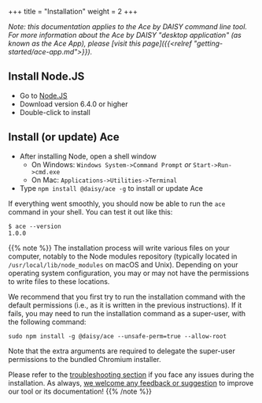 +++
title = "Installation"
weight = 2
+++

_Note: this documentation applies to the Ace by DAISY command line tool. For more information about the Ace by DAISY "desktop application" (as known as the Ace App), please [visit this page]({{<relref "getting-started/ace-app.md">}})._

## Install Node.JS

* Go to [Node.JS](https://nodejs.org/)
* Download version 6.4.0 or higher
* Double-click to install

## Install (or update) Ace

* After installing Node, open a shell window
  * On Windows: `Windows System->Command Prompt` _or_ `Start->Run->cmd.exe`
  * On Mac: `Applications->Utilities->Terminal`
* Type `npm install @daisy/ace -g` to install or update Ace

If everything went smoothly, you should now be able to run the `ace` command in your shell. You can test it out like this:

```
$ ace --version
1.0.0
```

{{% note %}}
The installation process will write various files on your computer, notably to the Node modules repository (typically located in `/usr/local/lib/node_modules` on macOS and Unix). Depending on your operating system configuration, you may or may not have the permissions to write files to these locations.

We recommend that you first try to run the installation command with the default permissions (i.e., as it is written in the previous instructions). If it fails, you may need to run the installation command as a super-user, with the following command:

```
sudo npm install -g @daisy/ace --unsafe-perm=true --allow-root
```

Note that the extra arguments are required to delegate the super-user permissions to the bundled Chromium installer.

Please refer to the [troubleshooting section](http://localhost:1313/ace/help/troubleshooting/) if you face any issues during the installation. As always, [we welcome any feedback or suggestion](http://localhost:1313/ace/help/contact/) to improve our tool or its documentation!
{{% /note %}}